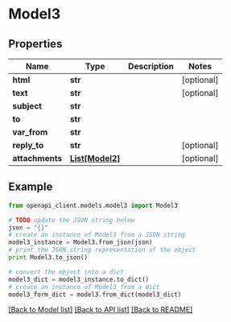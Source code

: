 # Model3


## Properties
Name | Type | Description | Notes
------------ | ------------- | ------------- | -------------
**html** | **str** |  | [optional] 
**text** | **str** |  | [optional] 
**subject** | **str** |  | 
**to** | **str** |  | 
**var_from** | **str** |  | 
**reply_to** | **str** |  | [optional] 
**attachments** | [**List[Model2]**](Model2.md) |  | [optional] 

## Example

```python
from openapi_client.models.model3 import Model3

# TODO update the JSON string below
json = "{}"
# create an instance of Model3 from a JSON string
model3_instance = Model3.from_json(json)
# print the JSON string representation of the object
print Model3.to_json()

# convert the object into a dict
model3_dict = model3_instance.to_dict()
# create an instance of Model3 from a dict
model3_form_dict = model3.from_dict(model3_dict)
```
[[Back to Model list]](../README.md#documentation-for-models) [[Back to API list]](../README.md#documentation-for-api-endpoints) [[Back to README]](../README.md)


